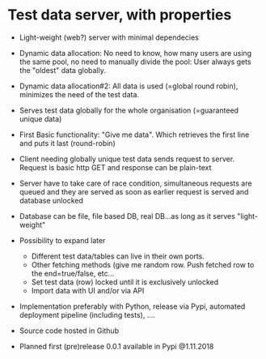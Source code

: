# Test data server, with properties #

* Light-weight (web?) server with minimal dependecies
* Dynamic data allocation: No need to know, how many users are using the same pool, no need to manually divide the pool: User always gets the "oldest" data globally.
* Dynamic data allocation#2: All data is used (=global round robin), minimizes the need of the test data.
* Serves test data globally for the whole organisation (=guaranteed unique data)
* First Basic functionality: "Give me data". Which retrieves the first line and puts it last (round-robin)


* Client needing globally unique test data sends request to server. Request is basic http GET and response can be plain-text
* Server have to take care of race condition, simultaneous requests are queued and they are served as soon as earlier request is served and database unlocked
* Database can be file, file based DB, real DB...as long as it serves "light-weight"
* Possibility to expand later
  * Different test data/tables can live in their own ports.
  * Other fetching methods (give me random row. Push fetched row to the end=true/false, etc...
  * Set test data (row) locked until it is exclusively unlocked
  * Import data with UI and/or via API
* Implementation preferably with Python, release via Pypi, automated deployment pipeline (including tests), ....
* Source code hosted in Github
* Planned first (pre)release 0.0.1 available in Pypi @1.11.2018
